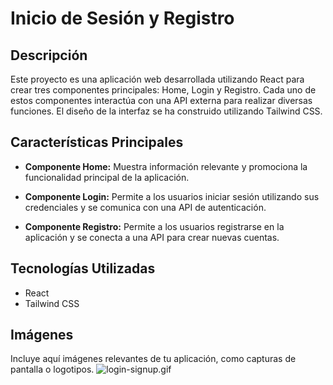 # Inicio de Sesión y Registro

## Descripción

Este proyecto es una aplicación web desarrollada utilizando React para crear tres componentes principales: Home, Login y Registro. Cada uno de estos componentes interactúa con una API externa para realizar diversas funciones. El diseño de la interfaz se ha construido utilizando Tailwind CSS.

## Características Principales

- **Componente Home:** Muestra información relevante y promociona la funcionalidad principal de la aplicación.

- **Componente Login:** Permite a los usuarios iniciar sesión utilizando sus credenciales y se comunica con una API de autenticación.

- **Componente Registro:** Permite a los usuarios registrarse en la aplicación y se conecta a una API para crear nuevas cuentas.

## Tecnologías Utilizadas

- React
- Tailwind CSS

## Imágenes

Incluye aquí imágenes relevantes de tu aplicación, como capturas de pantalla o logotipos.
![login-signup.gif](..%2F..%2F..%2F..%2F..%2F..%2FDownloads%2Flogin-signup.gif)